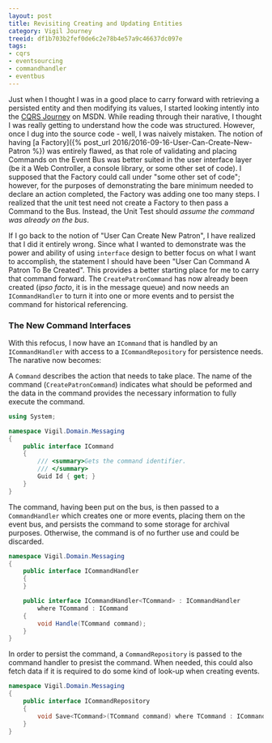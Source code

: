 ```yaml
---
layout: post
title: Revisiting Creating and Updating Entities
category: Vigil Journey
treeid: df1b703b2fef0de6c2e78b4e57a9c46637dc097e
tags:
- cqrs
- eventsourcing
- commandhandler
- eventbus
---
```


Just when I thought I was in a good place to carry forward with retrieving a persisted entity and then modifying its values, I started looking intently into the [CQRS Journey](https://msdn.microsoft.com/en-us/library/jj554200.aspx) on MSDN. While reading through their narative, I thought I was really getting to understand how the code was structured. However, once I dug into the source code - well, I was naively mistaken. The notion of having [a Factory]({% post_url 2016/2016-09-16-User-Can-Create-New-Patron %}) was entirely flawed, as that role of validating and placing Commands on the Event Bus was better suited in the user interface layer (be it a Web Controller, a console library, or some other set of code). I supposed that the Factory could call under "some other set of code"; however, for the purposes of demonstrating the bare minimum needed to declare an action completed, the Factory was adding one too many steps. I realized that the unit test need not create a Factory to then pass a Command to the Bus. Instead, the Unit Test should _assume the command was already on the bus_.

If I go back to the notion of "User Can Create New Patron", I have realized that I did it entirely wrong. Since what I wanted to demonstrate was the power and ability of using `interface` design to better focus on what I want to accomplish, the statement I should have been "User Can Command A Patron To Be Created". This provides a better starting place for me to carry that command forward. The `CreatePatronCommand` has now already been created (_ipso facto_, it is in the message queue) and now needs an `ICommandHandler` to turn it into one or more events and to persist the command for historical referencing.


### The New Command Interfaces

With this refocus, I now have an `ICommand` that is handled by an `ICommandHandler` with access to a `ICommandRepository` for persistence needs. The narative now becomes:

A `Command` describes the action that needs to take place. The name of the command (`CreatePatronCommand`) indicates what should be peformed and the data in the command provides the necessary information to fully execute the command.

```csharp
using System;

namespace Vigil.Domain.Messaging
{
    public interface ICommand
    {
        /// <summary>Gets the command identifier.
        /// </summary>
        Guid Id { get; }
    }
}
```

The command, having been put on the bus, is then passed to a `CommandHandler` which creates one or more events, placing them on the event bus, and persists the command to some storage for archival purposes. Otherwise, the command is of no further use and could be discarded.

```csharp
namespace Vigil.Domain.Messaging
{
    public interface ICommandHandler
    {
    }

    public interface ICommandHandler<TCommand> : ICommandHandler
        where TCommand : ICommand
    {
        void Handle(TCommand command);
    }
}
```

In order to persist the command, a `CommandRepository` is passed to the command handler to presist the command. When needed, this could also fetch data if it is required to do some kind of look-up when creating events.

```csharp
namespace Vigil.Domain.Messaging
{
    public interface ICommandRepository
    {
        void Save<TCommand>(TCommand command) where TCommand : ICommand;
    }
}
```